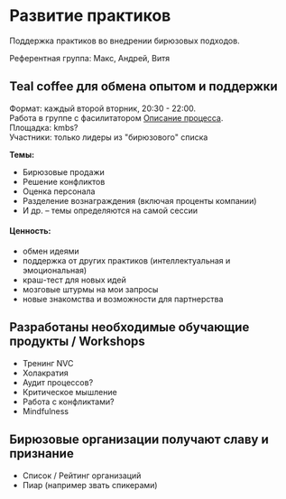 # Развитие практиков

Поддержка практиков во внедрении бирюзовых подходов.

Референтная группа: Макс, Андрей, Витя

## Teal coffee для обмена опытом и поддержки

Формат: каждый второй вторник, 20:30 - 22:00.  
Работа в группе с фасилитатором [Описание процесса](https://www.youtube.com/watch?v=d0VBsZOBc_0).  
Площадка: kmbs?  
Участники: только лидеры из "бирюзового" списка

**Темы:**

* Бирюзовые продажи
* Решение конфликтов
* Оценка персонала
* Разделение вознаграждения \(включая проценты компании\)
* И др. – темы определяются на самой сессии

#### Ценность:

* обмен идеями
* поддержка от других практиков \(интеллектуальная и эмоциональная\)
* краш-тест для новых идей
* мозговые штурмы на мои запросы
* новые знакомства и возможности для партнерства

## Разработаны необходимые обучающие продукты / Workshops

* Тренинг NVC
* Холакратия
* Аудит процессов?
* Критическое мышление
* Работа с конфликтами?
* Mindfulness

## Бирюзовые организации получают славу и признание

* Список / Рейтинг организаций
* Пиар \(например звать спикерами\)

